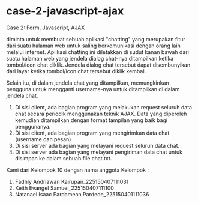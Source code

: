 # case-2-javascript-ajax

Case 2: Form, Javascript, AJAX

diminta untuk membuat sebuah aplikasi &quot;chatting&quot; yang merupakan fitur dari suatu halaman web untuk saling berkomunikasi dengan orang lain melalui internet. Aplikasi chatting ini diletakkan di sudut kanan bawah dari suatu halaman web yang jendela dialog chat-nya ditampilkan ketika tombol/icon chat diklik. Jendela dialog chat tersebut dapat disembunyikan dari layar ketika tombol/icon chat tersebut diklik kembali.

Selain itu, di dalam jendela chat yang ditampilkan, memungkinkan pengguna untuk mengganti username-nya untuk ditampilkan di dalam jendela chat.
1. Di sisi client, ada bagian program yang melakukan request seluruh data chat secara periodik menggunakan teknik AJAX. Data yang diperoleh kemudian ditampilkan dengan format tampilan yang baik bagi penggunanya.
2. Di sisi client, ada bagian program yang mengirimkan data chat (username dan pesan)
3. Di sisi server ada bagian yang melayani request seluruh data chat.
4. Di sisi server ada bagian yang melayani pengiriman data chat untuk disimpan ke dalam sebuah file chat.txt.

Kami dari Kelompok 10 dengan nama anggota Kelompok :

1. Fadhly Andriawan Kairupan_225150407111031
2. Keith Evangel Samuel_225150407111100
3. Natanael Isaac Pardamean Pardede_225150401111036

